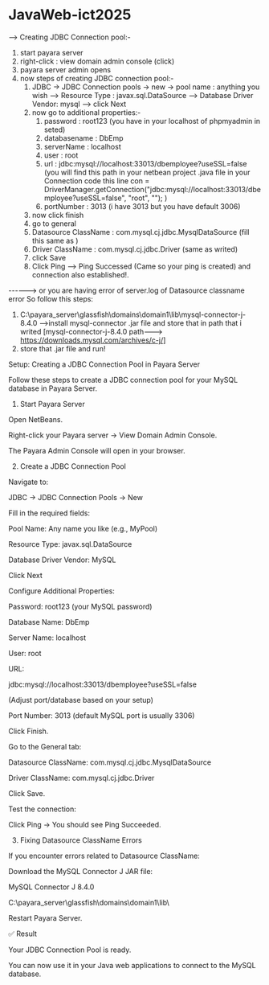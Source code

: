 # JavaWeb-ict2025

--> Creating JDBC Connection pool:-
1. start payara server
2. right-click : view domain admin console (click)
3. payara server admin opens
4. now steps of creating JDBC connection pool:-
     1. JDBC -> JDBC Connection pools -> new -> pool name : anything you wish --> Resource Type : javax.sql.DataSource --> Database Driver Vendor: mysql --> click Next
     2. now go to additional properties:-
          1. password : root123 (you have in your localhost of phpmyadmin in seted)
          2. databasename : DbEmp
          3. serverName : localhost
          4. user : root
          5. url : jdbc:mysql://localhost:33013/dbemployee?useSSL=false (you will find this path in your netbean project .java file in your Connection code this line con = DriverManager.getConnection("jdbc:mysql://localhost:33013/dbemployee?useSSL=false", "root", ""); )
          6. portNumber : 3013 (i have 3013 but you have default 3006)
      3. now click finish
      4. go to general
      5. Datasource ClassName : com.mysql.cj.jdbc.MysqlDataSource (fill this same as )
      6. Driver ClassName : com.mysql.cj.jdbc.Driver (same as writed)
      7. click Save
      8. Click Ping --> Ping Successed (Came so your ping is created) and connection also established!.
  
------> or you are having error of server.log of Datasource classname error So follow this steps:
1. C:\payara_server\glassfish\domains\domain1\lib\mysql-connector-j-8.4.0  -->install mysql-connector .jar file and store that in path that i writed [mysql-connector-j-8.4.0 path---> https://downloads.mysql.com/archives/c-j/]
2. store that .jar file and run!






Setup: Creating a JDBC Connection Pool in Payara Server

Follow these steps to create a JDBC connection pool for your MySQL database in Payara Server.

1. Start Payara Server

Open NetBeans.

Right-click your Payara server → View Domain Admin Console.

The Payara Admin Console will open in your browser.

2. Create a JDBC Connection Pool

Navigate to:

JDBC → JDBC Connection Pools → New

Fill in the required fields:

Pool Name: Any name you like (e.g., MyPool)

Resource Type: javax.sql.DataSource

Database Driver Vendor: MySQL

Click Next

Configure Additional Properties:

Password: root123 (your MySQL password)

Database Name: DbEmp

Server Name: localhost

User: root

URL:

jdbc:mysql://localhost:33013/dbemployee?useSSL=false

(Adjust port/database based on your setup)

Port Number: 3013 (default MySQL port is usually 3306)

Click Finish.

Go to the General tab:

Datasource ClassName: com.mysql.cj.jdbc.MysqlDataSource

Driver ClassName: com.mysql.cj.jdbc.Driver

Click Save.

Test the connection:

Click Ping → You should see Ping Succeeded.

3. Fixing Datasource ClassName Errors

If you encounter errors related to Datasource ClassName:

Download the MySQL Connector J JAR file:

MySQL Connector J 8.4.0

C:\payara_server\glassfish\domains\domain1\lib\

Restart Payara Server.

✅ Result

Your JDBC Connection Pool is ready.

You can now use it in your Java web applications to connect to the MySQL database.

